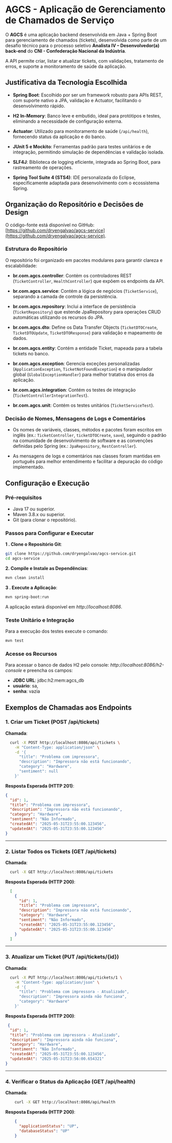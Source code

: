 # AGCS - Aplicação de Gerenciamento de Chamados de Serviço

O **AGCS** é uma aplicação backend desenvolvida em Java + Spring Boot para gerenciamento de chamados (tickets), desenvolvida como parte de um desafio técnico para o processo seletivo **Analista IV – Desenvolvedor(a) back-end** do **CNI - Confederação Nacional da Indústria**. 

A API permite criar, listar e atualizar tickets, com validações, tratamento de erros, e suporte a monitoramento de saúde da aplicação.

## Justificativa da Tecnologia Escolhida

- **Spring Boot**: Escolhido por ser um framework robusto para APIs REST, com suporte nativo a JPA, validação e Actuator, facilitando o desenvolvimento rápido.

- **H2 In-Memory**: Banco leve e embutido, ideal para protótipos e testes, eliminando a necessidade de configuração externa.

- **Actuator**: Utilizado para monitoramento de saúde (`/api/health`), fornecendo status da aplicação e do banco.

- **JUnit 5 e Mockito**: Ferramentas padrão para testes unitários e de integração, permitindo simulação de dependências e validação isolada.

- **SLF4J**: Biblioteca de logging eficiente, integrada ao Spring Boot, para rastreamento de operações.

- **Spring Tool Suite 4 (STS4)**: IDE personalizada do Eclipse, especificamente adaptada para desenvolvimento com o ecossistema Spring.

## Organização do Repositório e Decisões de Design

O código-fonte está disponível no GitHub: [https://github.com/dryengalvao/agcs-service](https://github.com/dryengalvao/agcs-service).

### Estrutura do Repositório

O repositório foi organizado em pacotes modulares para garantir clareza e escalabilidade:

- **br.com.agcs.controller**: Contém os controladores REST (`TicketController`, `HealthController`) que expõem os endpoints da API.

- **br.com.agcs.service**: Contém a lógica de negócios (`TicketService`), separando a camada de controle da persistência.

- **br.com.agcs.repository**: Inclui a interface de persistência (`TicketRepository`) que estende JpaRepository para operações CRUD automáticas utilizando os recursos do JPA.

- **br.com.agcs.dto**: Define os Data Transfer Objects (`TicketDTOCreate`, `TicketDTOUpdate`, `TicketDTOResponse`) para validação e mapeamento de dados.

- **br.com.agcs.entity**: Contém a entidade Ticket, mapeada para a tabela tickets no banco.

- **br.com.agcs.exception**: Gerencia exceções personalizadas (`ApplicationException`, `TicketNotFoundException`) e o manipulador global (`GlobalExceptionHandler`) para melhor tratativa dos erros da aplicação.

- **br.com.agcs.integration**: Contém os testes de integração (`TicketControllerIntegrationTest`).

- **br.com.agcs.unit**: Contém os testes unitários (`TicketServiceTest`).


### Decisão de Nomes, Mensagens de Logs e Comentários

- Os nomes de variáveis, classes, métodos e pacotes foram escritos em inglês (ex.: `TicketController`, `ticketDTOCreate`, `save`), seguindo o padrão na comunidade de desenvolvimento de software e as convenções definidas pelo Spring (ex.: `JpaRepository`, `RestController`).

- As mensagens de logs e comentários nas classes foram mantidas em português para melhor entendimento e facilitar a depuração do código implementado.

## Configuração e Execução

### Pré-requisitos
- Java 17 ou superior.
- Maven 3.8.x ou superior.
- Git (para clonar o repositório).

### Passos para Configurar e Executar

**1 . Clone o Repositório Git**:

```bash
git clone https://github.com/dryengalvao/agcs-service.git
cd agcs-service
```

**2. Compile e Instale as Dependências**:

```bash
mvn clean install
```
	
**3 . Execute a Aplicação**:

```bash
mvn spring-boot:run
```

A aplicação estará disponível em *http://localhost:8086*.

### Teste Unitário e Integração

Para a execução dos testes execute o comando:

```bash
mvn test
```

### Acesse os Recursos

Para acessar o banco de dados H2 pelo console: *http://localhost:8086/h2-console* e preencha os campos:

- **JDBC URL**: jdbc:h2:mem:agcs_db
- **usuário**: sa, 
- **senha**: vazia

## Exemplos de Chamadas aos Endpoints

### 1. Criar um Ticket (POST /api/tickets)

**Chamada**:
```bash
  curl -X POST http://localhost:8086/api/tickets \
    -H "Content-Type: application/json" \
    -d '{
      "title": "Problema com impressora",
      "description": "Impressora não está funcionando",
      "category": "Hardware",
      "sentiment": null
    }'
```

**Resposta Esperada (HTTP 201)**:

```json
{
  "id": 1,
  "title": "Problema com impressora",
  "description": "Impressora não está funcionando",
  "category": "Hardware",
  "sentiment": "Não Informado",
  "createdAt": "2025-05-31T23:55:00.123456",
  "updatedAt": "2025-05-31T23:55:00.123456"
}

```
---
### 2. Listar Todos os Tickets (GET /api/tickets)

**Chamada**:
```bash
  curl -X GET http://localhost:8086/api/tickets
```

**Resposta Esperada (HTTP 200)**:

```json
  [
    {
      "id": 1,
      "title": "Problema com impressora",
      "description": "Impressora não está funcionando",
      "category": "Hardware",
      "sentiment": "Não Informado",
      "createdAt": "2025-05-31T23:55:00.123456",
      "updatedAt": "2025-05-31T23:55:00.123456"
    }
  ]
```
---
### 3. Atualizar um Ticket (PUT /api/tickets/{id})

**Chamada**:
```bash
  curl -X PUT http://localhost:8086/api/tickets/1 \
    -H "Content-Type: application/json" \
    -d '{
      "title": "Problema com impressora - Atualizado",
      "description": "Impressora ainda não funciona",
      "category": "Hardware"
    }'
```

**Resposta Esperada (HTTP 200)**:

```json
 {
  "id": 1,
  "title": "Problema com impressora - Atualizado",
  "description": "Impressora ainda não funciona",
  "category": "Hardware",
  "sentiment": "Não Informado",
  "createdAt": "2025-05-31T23:55:00.123456",
  "updatedAt": "2025-05-31T23:56:00.654321"
} 
```
---
### 4. Verificar o Status da Aplicação (GET /api/health)

**Chamada**:
```bash
	curl -X GET http://localhost:8086/api/health
```

**Resposta Esperada (HTTP 200)**:

```json
	{
	  "applicationStatus": "UP",
	  "databaseStatus": "UP"
	}
```